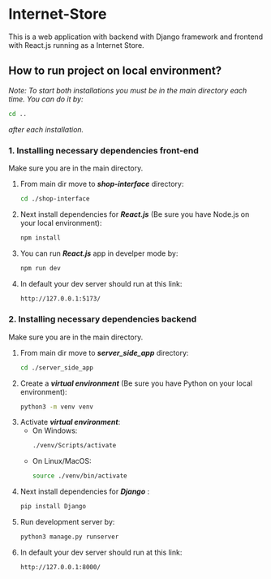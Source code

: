 # Internet-Store
This is a web application with backend with Django framework and frontend with React.js running as a Internet Store.

## How to run project on local environment?

*Note: To start both installations you must be in the main directory each time. You can do it by:*
```sh
cd ..
```
*after each installation.*

### 1. Installing necessary dependencies front-end

Make sure you are in the main directory. 
1. From main dir move to ***shop-interface*** directory:
	```sh
	cd ./shop-interface
	```
2. Next install dependencies for ***React.js*** (Be sure you have Node.js on your local environment):
	```sh
	npm install
	```
3. You can run ***React.js*** app in develper mode by:
	```sh
	npm run dev
	```
4.  In default your dev server should run at this link:
	```sh
	http://127.0.0.1:5173/
	```

### 2. Installing necessary dependencies backend
Make sure you are in the main directory. 
1. From main dir move to ***server_side_app*** directory:
	```sh
	cd ./server_side_app
	```
2. Create a  ***virtual environment*** (Be sure you have Python on your local environment):
	```sh
	python3 -m venv venv
	```
3. Activate ***virtual environment***:
	- On Windows:
		```sh
		./venv/Scripts/activate
		```
	- On Linux/MacOS:
		```sh
		source ./venv/bin/activate
		```		
4. Next install dependencies for ***Django*** :
	```sh
	pip install Django
	```
5. Run development server by:
	```sh
	python3 manage.py runserver
	```
6.  In default your dev server should run at this link:
	```sh
	http://127.0.0.1:8000/
	```
